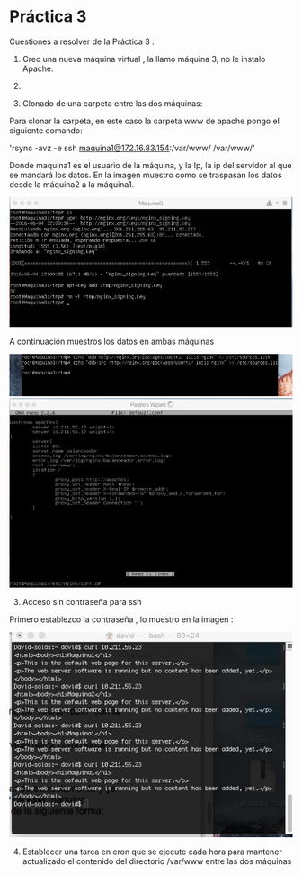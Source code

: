 # Práctica 3

Cuestiones a resolver de la Práctica 3 : 

1. Creo una nueva máquina virtual , la llamo máquina 3, no le instalo Apache.

2.

2. Clonado de una carpeta entre las dos máquinas:

Para clonar la carpeta, en este caso la carpeta www de apache pongo el siguiente comando:

'rsync -avz -e ssh maquina1@172.16.83.154:/var/www/ /var/www/'

Donde maquina1 es el usuario de la máquina, y la Ip, la ip del servidor al que se mandará los datos. En la imagen muestro como se traspasan los datos desde la máquina2 a la máquina1.

![imagen](imagen1.png)

A continuación muestros los datos en ambas máquinas

![imagen](imagen2.png)
![imagen](imagen3.png)

3. Acceso sin contraseña para ssh

Primero establezco la contraseña , lo muestro en la imagen :

![imagen](imagen4.png)

4. Establecer una tarea en cron que se ejecute cada hora para mantener actualizado el contenido del directorio /var/www entre las dos máquinas














